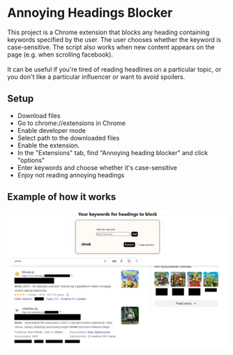 # Annoying Headings Blocker
This project is a Chrome extension that blocks any heading containing keywords specified by the user. The user chooses whether the keyword is case-sensitive. The script also works when new content appears on the page (e.g. when scrolling facebook). <br/><br/>
It can be useful if you're tired of reading headlines on a particular topic, or you don't like a particular influencer or want to avoid spoilers.

## Setup
- Download files
- Go to chrome://extensions in Chrome
- Enable developer mode
- Select path to the downloaded files
- Enable the extension.
- In the "Extensions" tab, find "Annoying heading blocker" and click "options"
- Enter keywords and choose whether it's case-sensitive
- Enjoy not reading annoying headings

## Example of how it works
![Example-shrek](example.png)

